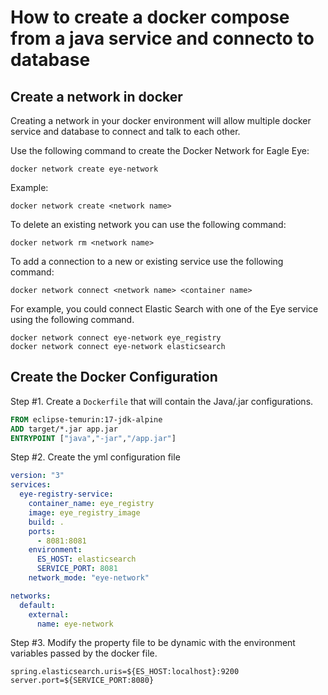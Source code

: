 # How to create a docker compose from a java service and connecto to database

## Create a network in docker

Creating a network in your docker environment will allow multiple docker service and database
to connect and talk to each other.

Use the following command to create the Docker Network for Eagle Eye:

```shell
docker network create eye-network
```

Example:

```shell
docker network create <network name>
```

To delete an existing network you can use the following command:

```shell
docker network rm <network name>
```

To add a connection to a new or existing service use the following command:

```shell
docker network connect <network name> <container name>
```

For example, you could connect Elastic Search with one of the Eye service
using the following command.

```shell
docker network connect eye-network eye_registry
docker network connect eye-network elasticsearch
```

## Create the Docker Configuration

Step #1. Create a `Dockerfile` that will contain the Java/.jar configurations.

```dockerfile
FROM eclipse-temurin:17-jdk-alpine
ADD target/*.jar app.jar
ENTRYPOINT ["java","-jar","/app.jar"]
```

Step #2. Create the yml configuration file

```yaml
version: "3"
services:
  eye-registry-service:
    container_name: eye_registry
    image: eye_registry_image
    build: .
    ports:
      - 8081:8081
    environment:
      ES_HOST: elasticsearch
      SERVICE_PORT: 8081
    network_mode: "eye-network"

networks:
  default:
    external:
      name: eye-network
```

Step #3. Modify the property file to be dynamic with the environment variables passed by the
docker file.

```properties
spring.elasticsearch.uris=${ES_HOST:localhost}:9200
server.port=${SERVICE_PORT:8080}
```